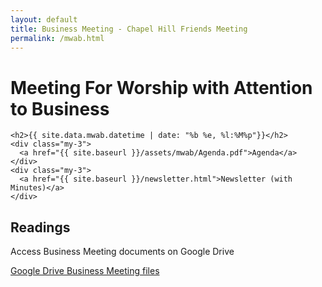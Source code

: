 ```yaml
---
layout: default
title: Business Meeting - Chapel Hill Friends Meeting
permalink: /mwab.html
---
```

<div class="row">
  <div class="col">
    <h1 style="">Meeting For Worship with Attention to Business</h1>
  </div>
</div>

<div class="row">
  <div class="col-md-3">

    <h2>{{ site.data.mwab.datetime | date: "%b %e, %l:%M%p"}}</h2>
    <div class="my-3">
      <a href="{{ site.baseurl }}/assets/mwab/Agenda.pdf">Agenda</a>
    </div>
    <div class="my-3">
      <a href="{{ site.baseurl }}/newsletter.html">Newsletter (with Minutes)</a>
    </div>
  </div>
  <div class="col-md-9 px-md-0">
    <h2>Readings</h2>
    <p>Access Business Meeting documents on Google Drive</p>
    <p>
      <a href="https://drive.google.com/drive/folders/1EhjrAssz17WZg8aTEKnw_MbUX-5awJfN?usp=sharing">Google Drive Business Meeting files</a></p>
  </div>
</div>
